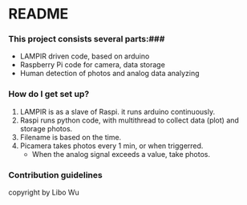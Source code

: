 # README #


### This project consists several parts:###
 * LAMPIR driven code, based on arduino
 * Raspberry Pi code for camera, data storage
 * Human detection of photos and analog data analyzing


### How do I get set up? ###
1. LAMPIR is as a slave of Raspi. it runs arduino continuously. 
2. Raspi runs python code, with multithread to collect data (plot) and storage photos.
3. Filename is based on the time.
4. Picamera takes photos every 1 min, or when triggerred.
   * When the analog signal exceeds a value, take photos.


### Contribution guidelines ###



copyright by Libo Wu